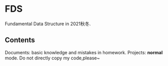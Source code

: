 # FDS
Fundamental Data Structure in 2021秋冬.
## Contents
Documents: basic knowledge and mistakes in homework.
Projects: **normal** mode. Do not directly copy my code,please~
